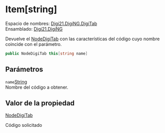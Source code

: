 # Item\[string\]

Espacio de nombres: [Digi21.DigiNG.DigiTab](../../)  
Ensamblado: [Digi21.DigiNG](../../../)

Devuelve el [NodeDigiTab](../../nodedigitab/) con las características del código cuyo nombre coincide con el parámetro.

```csharp
public NodeDigiTab this[string name] 
```

## Parámetros

`name`[String](https://docs.microsoft.com/en-us/dotnet/api/system.string?view=net-5.0)  
Nombre del código a obtener.

## Valor de la propiedad

[NodeDigiTab](../../nodedigitab/)

Código solicitado



